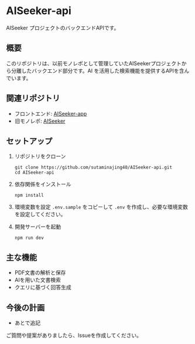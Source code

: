 # AISeeker-api

AISeeker プロジェクトのバックエンドAPIです。

## 概要

このリポジトリは、以前モノレポとして管理していたAISeekerプロジェクトから分離したバックエンド部分です。AI を活用した検索機能を提供するAPIを含んでいます。

## 関連リポジトリ

- フロントエンド: [AISeeker-app](https://github.com/sutaminajing40/AISeeker-app)
- 旧モノレポ: [AISeeker](https://github.com/sutaminajing40/AISeeker)

## セットアップ

1. リポジトリをクローン
   ```
   git clone https://github.com/sutaminajing40/AISeeker-api.git
   cd AISeeker-api
   ```

2. 依存関係をインストール
   ```
   npm install
   ```

3. 環境変数を設定
   `.env.sample` をコピーして `.env` を作成し、必要な環境変数を設定してください。

4. 開発サーバーを起動
   ```
   npm run dev
   ```

## 主な機能

- PDF文書の解析と保存
- AIを用いた文書検索
- クエリに基づく回答生成

## 今後の計画

- あとで追記

ご質問や提案がありましたら、Issueを作成してください。